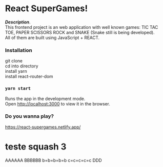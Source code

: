 # React SuperGames!

**_Description_**.  
This frontend project is an web application with well known games: TIC TAC TOE, PAPER SCISSORS ROCK and SNAKE (Snake still is being developed). All of them are built using JavaScript + REACT.

### Installation

git clone  
cd into directory  
install yarn  
install react-router-dom

### `yarn start`

Runs the app in the development mode.  
Open [http://localhost:3000](http://localhost:3000) to view it in the browser.

### Do you wanna play?

https://react-supergames.netlify.app/

# teste squash 3

AAAAAA
BBBBBB
b=b=b=b=b
c=c=c=c=c
DDD
